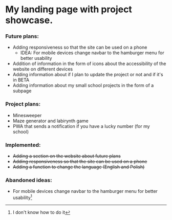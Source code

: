 # My landing page with project showcase.
### Future plans:
- Adding responsiveness so that the site can be used on a phone
    - IDEA: For mobile devices change navbar to the hamburger menu for better usability
- Addition of information in the form of icons about the accessibility of the website on different devices
- Adding information about if I plan to update the project or not and if it's in BETA
- Adding information about my small school projects in the form of a subpage

### Project plans:
- Minesweeper
- Maze generator and labirynth game
- PWA that sends a notification if you have a lucky number (for my school)

### Implemented:
- ~~Adding a section on the website about future plans~~
- ~~Adding responsiveness so that the site can be used on a phone~~
- ~~Adding a function to change the language (English and Polish)~~
    
### Abandoned ideas: 
- For mobile devices change navbar to the hamburger menu for better usability[^1]
[^1]: I don't know how to do it

